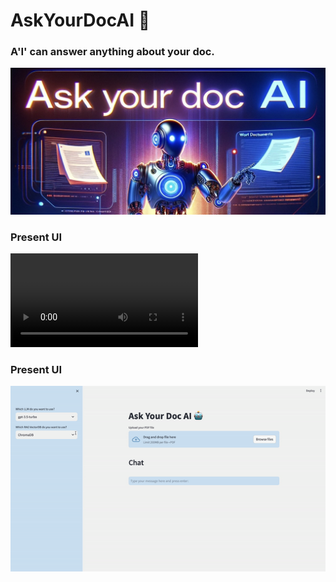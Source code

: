 # AskYourDocAI 🤖
### A'I' can answer anything about your doc.
![alt text](AskYourDocAI.jpeg)

### Present UI
![Watch the video here](PresentUI.mov)

### Present UI
![Watch the video here](presentUI.gif)